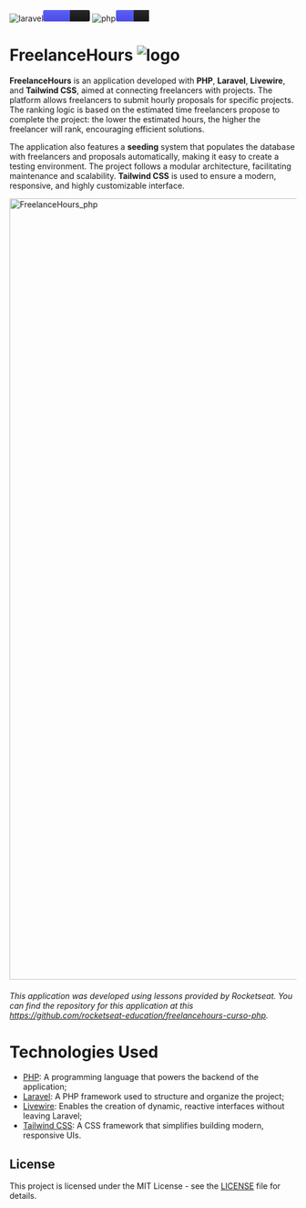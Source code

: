 
![laravel](https://github.com/user-attachments/assets/82589661-509b-4147-afb9-0e39cd6f3f3a)<svg xmlns="http://www.w3.org/2000/svg" xmlns:xlink="http://www.w3.org/1999/xlink" width="82" height="20" role="img" aria-label="laravel: 11.9"><linearGradient id="s" x2="0" y2="100%"><stop offset="0" stop-color="#bbb" stop-opacity=".1"/><stop offset="1" stop-opacity=".1"/></linearGradient><clipPath id="r"><rect width="82" height="20" rx="3" fill="#fff"/></clipPath><g clip-path="url(#r)"><rect width="47" height="20" fill="#5354fd"/><rect x="47" width="35" height="20" fill="#18181b"/><rect width="82" height="20" fill="url(#s)"/></g><g fill="#fff" text-anchor="middle" font-family="Verdana,Geneva,DejaVu Sans,sans-serif" text-rendering="geometricPrecision" font-size="110"><text aria-hidden="true" x="245" y="150" fill="#010101" fill-opacity=".3" transform="scale(.1)" textLength="370"></text><text x="245" y="140" transform="scale(.1)" fill="#fff" textLength="370"><text aria-hidden="true" x="635" y="150" fill="#010101" fill-opacity=".3" transform="scale(.1)" textLength="250"></text><text x="635" y="140" transform="scale(.1)" fill="#fff" textLength="250"></text></g></svg> ![php](https://github.com/user-attachments/assets/11ca684a-2967-4a6f-b82b-7957722210da)<svg xmlns="http://www.w3.org/2000/svg" xmlns:xlink="http://www.w3.org/1999/xlink" width="58" height="20" role="img" aria-label="php: 8.2"><linearGradient id="s" x2="0" y2="100%"><stop offset="0" stop-color="#bbb" stop-opacity=".1"/><stop offset="1" stop-opacity=".1"/></linearGradient><clipPath id="r"><rect width="58" height="20" rx="3" fill="#fff"/></clipPath><g clip-path="url(#r)"><rect width="31" height="20" fill="#5354fd"/><rect x="31" width="27" height="20" fill="#18181b"/><rect width="58" height="20" fill="url(#s)"/></g><g fill="#fff" text-anchor="middle" font-family="Verdana,Geneva,DejaVu Sans,sans-serif" text-rendering="geometricPrecision" font-size="110"><text aria-hidden="true" x="165" y="150" fill="#010101" fill-opacity=".3" transform="scale(.1)"  x="165" y="140" transform="scale(.1)" fill="#fff"  aria-hidden="true" x="435" y="150" fill="#010101" fill-opacity=".3" transform="scale(.1)"  x="435" y="140" transform="scale(.1)" fill="#fff" textLength="170"></text></g></svg>


# FreelanceHours ![logo](https://github.com/user-attachments/assets/62c175bf-184c-4048-9726-7ef6ac43418a)



**FreelanceHours** is an application developed with **PHP**, **Laravel**, **Livewire**, and **Tailwind CSS**, aimed at connecting freelancers with projects. The platform allows freelancers to submit hourly proposals for specific projects. The ranking logic is based on the estimated time freelancers propose to complete the project: the lower the estimated hours, the higher the freelancer will rank, encouraging efficient solutions.

The application also features a **seeding** system that populates the database with freelancers and proposals automatically, making it easy to create a testing environment. The project follows a modular architecture, facilitating maintenance and scalability. **Tailwind CSS** is used to ensure a modern, responsive, and highly customizable interface.


<img width="1369" alt="FreelanceHours_php" src="https://github.com/user-attachments/assets/c08cc4c5-afae-426c-9b04-9e297aec07e8">


###### This application was developed using lessons provided by Rocketseat. You can find the repository for this application at this https://github.com/rocketseat-education/freelancehours-curso-php.

# Technologies Used

- [PHP](https://www.php.net/): A programming language that powers the backend of the application;
- [Laravel](https://laravel.com/): A PHP framework used to structure and organize the project;
- [Livewire](https://laravel-livewire.com/): Enables the creation of dynamic, reactive interfaces without leaving Laravel;
- [Tailwind CSS](https://tailwindcss.com/): A CSS framework that simplifies building modern, responsive UIs.

## License

This project is licensed under the MIT License - see the [LICENSE](./LICENSE) file for details.

